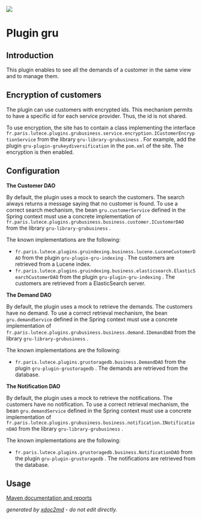 ![](http://dev.lutece.paris.fr/jenkins/buildStatus/icon?job=gru-plugin-gru-deploy)
# Plugin gru

## Introduction

This plugin enables to see all the demands of a customer in the same view and to manage them.

## Encryption of customers

The plugin can use customers with encrypted ids. This mechanism permits to have a specific id for each service provider. Thus, the id is not shared.

To use encryption, the site has to contain a class implementing the interface `fr.paris.lutece.plugins.grubusiness.service.encryption.ICustomerEncryptionService` from the library `gru-library-grubusiness` . For example, add the plugin `gru-plugin-grukeydiversification` in the `pom.xml` of the site. The encryption is then enabled.

## Configuration

 **The Customer DAO** 

By default, the plugin uses a mock to search the customers. The search always returns a message saying that no customer is found. To use a correct search mechanism, the bean `gru.customerService` defined in the Spring context must use a concrete implementation of `fr.paris.lutece.plugins.grubusiness.business.customer.ICustomerDAO` from the library `gru-library-grubusiness` .

The known implementations are the following:
 
*  `fr.paris.lutece.plugins.gruindexing.business.lucene.LuceneCustomerDAO` from the plugin `gru-plugin-gru-indexing` . The customers are retrieved from a Lucene index.
*  `fr.paris.lutece.plugins.gruindexing.business.elasticsearch.ElasticSearchCustomerDAO` from the plugin `gru-plugin-gru-indexing` . The customers are retrieved from a ElasticSearch server.


 **The Demand DAO** 

By default, the plugin uses a mock to retrieve the demands. The customers have no demand. To use a correct retrieval mechanism, the bean `gru.demandService` defined in the Spring context must use a concrete implementation of `fr.paris.lutece.plugins.grubusiness.business.demand.IDemandDAO` from the library `gru-library-grubusiness` .

The known implementations are the following:
 
*  `fr.paris.lutece.plugins.grustoragedb.business.DemandDAO` from the plugin `gru-plugin-grustoragedb` . The demands are retrieved from the database.


 **The Notification DAO** 

By default, the plugin uses a mock to retrieve the notifications. The customers have no notification. To use a correct retrieval mechanism, the bean `gru.demandService` defined in the Spring context must use a concrete implementation of `fr.paris.lutece.plugins.grubusiness.business.notification.INotificationDAO` from the library `gru-library-grubusiness` .

The known implementations are the following:
 
*  `fr.paris.lutece.plugins.grustoragedb.business.NotificationDAO` from the plugin `gru-plugin-grustoragedb` . The notifications are retrieved from the database.


## Usage




[Maven documentation and reports](http://dev.lutece.paris.fr/plugins/plugin-gru/)



 *generated by [xdoc2md](https://github.com/lutece-platform/tools-maven-xdoc2md-plugin) - do not edit directly.*